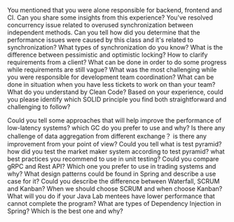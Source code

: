 You mentioned that you were alone responsible for backend, frontend and CI. Can you share some insights from this experience?
You've resolved concurrency issue related to overused synchronization between independent methods. Can you tell how did you determine that the performance issues were caused by this class and it's related to synchronization?
What types of synchronization do you know?
What is the difference between pessimistic and optimistic locking?
How to clarify requirements from a client?
What can be done in order to do some progress while requirements are still vague?
What was the most challenging while you were responsible for development team coordination?
What can be done in situation when you have less tickets to work on than your team?
What do you understand by Clean Code?
Based on your experience, could you please identify which SOLID principle you find both straightforward and challenging to follow?
 
Could you tell some approaches that will help improve the performance of low-latency systems?
which GC do you prefer to use and why?
Is there any challenge of data aggregation from different exchange？
is there any improvement from your point of view?
Could you tell what is test pyramid?
how did you test the market maker system according to test pyramid?
what best practices you recommend to use in unit testing?
Could you compare gRPC and Rest API?
Which one you prefer to use in trading systems and why?
What design patterns could be found in Spring and describe a use case for it?
Could you describe the difference between Waterfall, SCRUM and Kanban?
When we should choose SCRUM and when choose Kanban?
What will you do if your Java Lab mentees have lower performance that cannot complete the program?
What are types of Dependency Injection in Spring? Which is the best one and why?
 